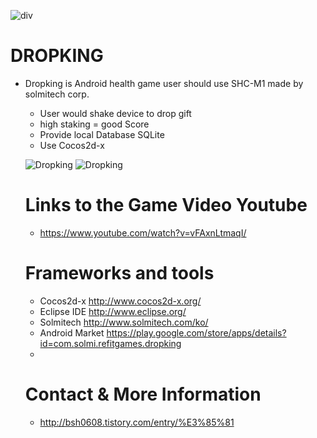  ![div](http://cfile9.uf.tistory.com/image/234BCF4C567BF6C820C203)
# DROPKING

* Dropking is Android health game user should use SHC-M1 made by solmitech corp.
  * User would shake device to drop gift
  * high staking = good Score
  * Provide local Database SQLite
  * Use Cocos2d-x
 
  ![Dropking](http://cfile22.uf.tistory.com/image/2117CA50567BF46F2F7081)
  ![Dropking](http://cfile26.uf.tistory.com/image/2216EE50567BF479316266)
 
 
  # Links to the Game Video Youtube
 
  * https://www.youtube.com/watch?v=vFAxnLtmaqI/
 

  # Frameworks and tools
 
  * Cocos2d-x http://www.cocos2d-x.org/
  * Eclipse IDE http://www.eclipse.org/
  * Solmitech http://www.solmitech.com/ko/
  * Android Market https://play.google.com/store/apps/details?id=com.solmi.refitgames.dropking
  * 
  # Contact & More Information
   * http://bsh0608.tistory.com/entry/%E3%85%81
